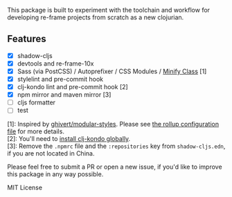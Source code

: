 This package is built to experiment with the toolchain and workflow for developing re-frame projects from scratch as a new clojurian.

## Features

- [x] shadow-cljs
- [x] devtools and re-frame-10x
- [x] Sass (via PostCSS) / Autoprefixer / CSS Modules / [Minify Class](https://github.com/odensc/css-loader-minify-class) [1]
- [x] stylelint and pre-commit hook
- [x] clj-kondo lint and pre-commit hook [2]
- [x] npm mirror and maven mirror [3]
- [ ] cljs formatter
- [ ] test

[1]: Inspired by [ghivert/modular-styles](https://github.com/ghivert/modular-styles). Please see [the rollup configuration file](https://github.com/P233/re-frame-template/blob/master/rollup.config.js) for more details. \
[2]: You'll need to [install clj-kondo globally](https://github.com/borkdude/clj-kondo/blob/master/doc/install.md). \
[3]: Remove the `.npmrc` file and the `:repositories` key from `shadow-cljs.edn`, if you are not located in China.

Please feel free to submit a PR or open a new issue, if you'd like to improve this package in any way possible.

MIT License
